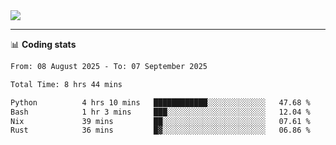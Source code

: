 <picture>
  <source
  srcset="https://github-readme-stats.vercel.app/api?username=sant0s12&show_icons=true&theme=dark"
  media="(prefers-color-scheme: dark)"
  />
  <source
  srcset="https://github-readme-stats.vercel.app/api?username=sant0s12&show_icons=true"
  media="(prefers-color-scheme: light)"
  />
  <img src="https://github-readme-stats.vercel.app/api?username=sant0s12&show_icons=true" />
</picture>

---

📊 **Coding stats**

<!--START_SECTION:waka-->

```txt
From: 08 August 2025 - To: 07 September 2025

Total Time: 8 hrs 44 mins

Python          4 hrs 10 mins   ████████████░░░░░░░░░░░░░   47.68 %
Bash            1 hr 3 mins     ███░░░░░░░░░░░░░░░░░░░░░░   12.04 %
Nix             39 mins         ██░░░░░░░░░░░░░░░░░░░░░░░   07.61 %
Rust            36 mins         █▓░░░░░░░░░░░░░░░░░░░░░░░   06.86 %
```

<!--END_SECTION:waka-->
